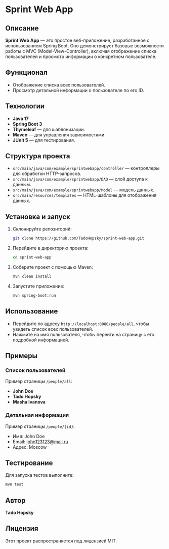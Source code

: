 # Sprint Web App

## Описание

**Sprint Web App** — это простое веб-приложение, разработанное с использованием Spring Boot. Оно демонстрирует базовые
возможности работы с MVC (Model-View-Controller), включая отображение списка пользователей и просмотр информации о
конкретном пользователе.

## Функционал

- Отображение списка всех пользователей.
- Просмотр детальной информации о пользователе по его ID.

## Технологии

- **Java 17**
- **Spring Boot 3**
- **Thymeleaf** — для шаблонизации.
- **Maven** — для управления зависимостями.
- **JUnit 5** — для тестирования.

## Структура проекта

- `src/main/java/com/example/sprintwebapp/controller` — контроллеры для обработки HTTP-запросов.
- `src/main/java/com/example/sprintwebapp/DAO` — слой доступа к данным.
- `src/main/java/com/example/sprintwebapp/Model` — модель данных.
- `src/main/resources/templates` — HTML-шаблоны для отображения данных.

## Установка и запуск

1. Склонируйте репозиторий:
   ```bash
   git clone https://github.com/TadoHopsky/sprint-web-app.git
   ```
2. Перейдите в директорию проекта:
   ```bash
   cd sprint-web-app
   ```
3. Соберите проект с помощью Maven:
   ```bash
   mvn clean install
   ```
4. Запустите приложение:
   ```bash
   mvn spring-boot:run
   ```

## Использование

- Перейдите по адресу `http://localhost:8080/people/all`, чтобы увидеть список всех пользователей.
- Нажмите на имя пользователя, чтобы перейти на страницу с его подробной информацией.

## Примеры

### Список пользователей

Пример страницы `/people/all`:

- **John Doe**
- **Tado Hopsky**
- **Masha Ivanova**

### Детальная информация

Пример страницы `/people/{id}`:

- Имя: John Doe
- Email: john123123@mail.ru
- Адрес: Moscow

## Тестирование

Для запуска тестов выполните:

```bash
mvn test
```

## Автор

**Tado Hopsky**

## Лицензия

Этот проект распространяется под лицензией MIT.

```